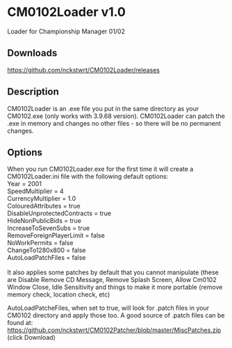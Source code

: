 # CM0102Loader v1.0
Loader for Championship Manager 01/02

## Downloads
https://github.com/nckstwrt/CM0102Loader/releases

## Description
CM0102Loader is an .exe file you put in the same directory as your CM0102.exe (only works with 3.9.68 version).
CM0102Loader can patch the .exe in memory and changes no other files - so there will be no permanent changes.

## Options
When you run CM0102Loader.exe for the first time it will create a CM0102Loader.ini file with the following default options:
<br />
Year = 2001<br />
SpeedMultiplier = 4<br />
CurrencyMultiplier = 1.0<br />
ColouredAttributes = true<br />
DisableUnprotectedContracts = true<br />
HideNonPublicBids = true<br />
IncreaseToSevenSubs = true<br />
RemoveForeignPlayerLimit = false<br />
NoWorkPermits = false<br />
ChangeTo1280x800 = false<br />
AutoLoadPatchFiles = false<br />
<br />
It also applies some patches by default that you cannot manipulate (these are Disable Remove CD Message, Remove Splash Screen, Allow Cm0102 Window Close, Idle Sensitivity and things to make it more portable (remove memory check, location check, etc)

AutoLoadPatcheFiles, when set to true, will look for .patch files in your CM0102 directory and apply those too. A good source of .patch files can be found at:
https://github.com/nckstwrt/CM0102Patcher/blob/master/MiscPatches.zip (click Download)
